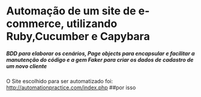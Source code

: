 

<h1> Automação de um site de e-commerce, utilizando Ruby,Cucumber e Capybara</h1>
<h5> BDD para elaborar os cenários, Page objects para encapsular e facilitar a manutenção do código e a gem Faker para criar os dados de cadastro de um novo cliente </h5>



<h7> O Site escolhido para ser automatizado foi: http://automationpractice.com/index.php  </h7>
##por isso
